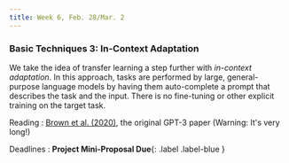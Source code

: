 ```yaml
---
title: Week 6, Feb. 28/Mar. 2
---
```


### Basic Techniques 3: In-Context Adaptation

We take the idea of transfer learning a step further with _in-context adaptation_. In this approach, tasks are performed 
by large, general-purpose language models by having them auto-complete a prompt that describes the task and the input. 
There is no fine-tuning or other explicit training on the target task.

Reading
: [Brown et al. (2020)](https://arxiv.org/abs/2005.14165), the original GPT-3 paper (Warning: It's very long!)

Deadlines
: **Project Mini-Proposal Due**{: .label .label-blue }